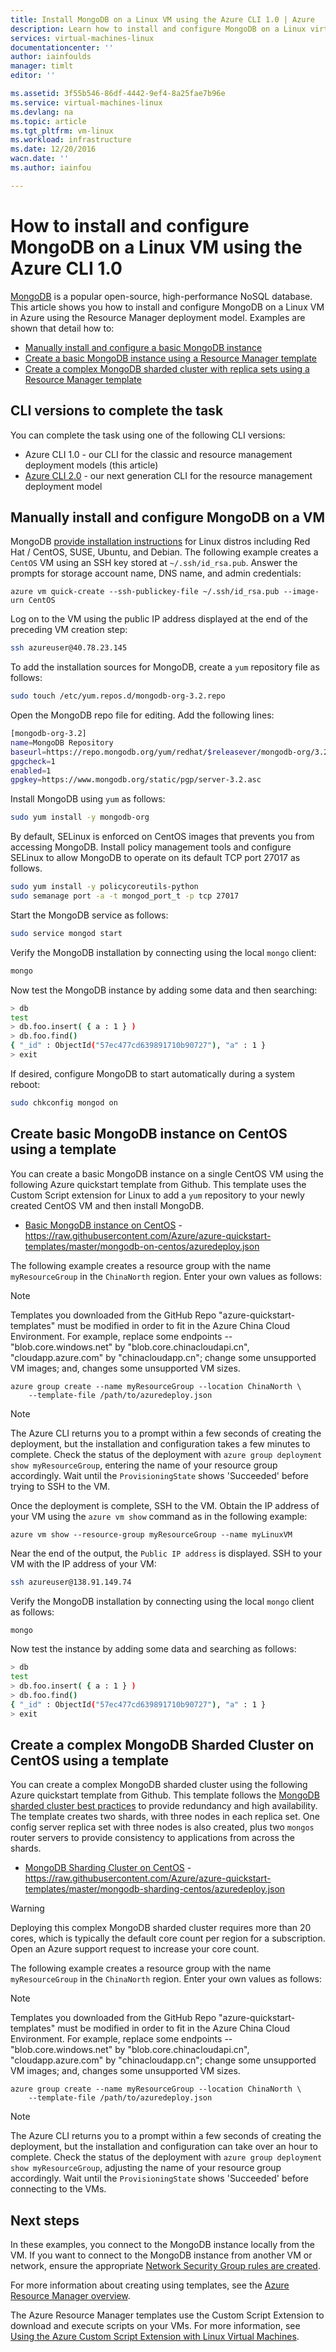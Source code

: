 ```yaml
---
title: Install MongoDB on a Linux VM using the Azure CLI 1.0 | Azure
description: Learn how to install and configure MongoDB on a Linux virtual machine in Azure using the Resource Manager deployment model.
services: virtual-machines-linux
documentationcenter: ''
author: iainfoulds
manager: timlt
editor: ''

ms.assetid: 3f55b546-86df-4442-9ef4-8a25fae7b96e
ms.service: virtual-machines-linux
ms.devlang: na
ms.topic: article
ms.tgt_pltfrm: vm-linux
ms.workload: infrastructure
ms.date: 12/20/2016
wacn.date: ''
ms.author: iainfou

---
```

# How to install and configure MongoDB on a Linux VM using the Azure CLI 1.0
[MongoDB](http://www.mongodb.org) is a popular open-source, high-performance NoSQL database. This article shows you how to install and configure MongoDB on a Linux VM in Azure using the Resource Manager deployment model. Examples are shown that detail how to:

* [Manually install and configure a basic MongoDB instance](#manually-install-and-configure-mongodb-on-a-vm)
* [Create a basic MongoDB instance using a Resource Manager template](#create-basic-mongodb-instance-on-centos-using-a-template)
* [Create a complex MongoDB sharded cluster with replica sets using a Resource Manager template](#create-a-complex-mongodb-sharded-cluster-on-centos-using-a-template)

## CLI versions to complete the task
You can complete the task using one of the following CLI versions:

- Azure CLI 1.0 - our CLI for the classic and resource management deployment models (this article)
- [Azure CLI 2.0](virtual-machines-linux-create-cli-complete-nodejs.md?toc=%2fazure%2fvirtual-machines%2flinux%2ftoc.json) - our next generation CLI for the resource management deployment model

## <a name="manually-install-and-configure-mongodb-on-a-vm"></a> Manually install and configure MongoDB on a VM
MongoDB [provide installation instructions](https://docs.mongodb.com/manual/administration/install-on-linux/) for Linux distros including Red Hat / CentOS, SUSE, Ubuntu, and Debian. The following example creates a `CentOS` VM using an SSH key stored at `~/.ssh/id_rsa.pub`. Answer the prompts for storage account name, DNS name, and admin credentials:

```azurecli
azure vm quick-create --ssh-publickey-file ~/.ssh/id_rsa.pub --image-urn CentOS
```

Log on to the VM using the public IP address displayed at the end of the preceding VM creation step:

```bash
ssh azureuser@40.78.23.145
```

To add the installation sources for MongoDB, create a `yum` repository file as follows:

```bash
sudo touch /etc/yum.repos.d/mongodb-org-3.2.repo
```

Open the MongoDB repo file for editing. Add the following lines:

```sh
[mongodb-org-3.2]
name=MongoDB Repository
baseurl=https://repo.mongodb.org/yum/redhat/$releasever/mongodb-org/3.2/x86_64/
gpgcheck=1
enabled=1
gpgkey=https://www.mongodb.org/static/pgp/server-3.2.asc
```

Install MongoDB using `yum` as follows:

```bash
sudo yum install -y mongodb-org
```

By default, SELinux is enforced on CentOS images that prevents you from accessing MongoDB. Install policy management tools and configure SELinux to allow MongoDB to operate on its default TCP port 27017 as follows. 

```bash
sudo yum install -y policycoreutils-python
sudo semanage port -a -t mongod_port_t -p tcp 27017
```

Start the MongoDB service as follows:

```bash
sudo service mongod start
```

Verify the MongoDB installation by connecting using the local `mongo` client:

```bash
mongo
```

Now test the MongoDB instance by adding some data and then searching:

```sh
> db
test
> db.foo.insert( { a : 1 } )  
> db.foo.find()  
{ "_id" : ObjectId("57ec477cd639891710b90727"), "a" : 1 }
> exit
```

If desired, configure MongoDB to start automatically during a system reboot:

```bash
sudo chkconfig mongod on
```

## <a name="create-basic-mongodb-instance-on-centos-using-a-template"></a> Create basic MongoDB instance on CentOS using a template
You can create a basic MongoDB instance on a single CentOS VM using the following Azure quickstart template from Github. This template uses the Custom Script extension for Linux to add a `yum` repository to your newly created CentOS VM and then install MongoDB.

* [Basic MongoDB instance on CentOS](https://github.com/Azure/azure-quickstart-templates/tree/master/mongodb-on-centos) - https://raw.githubusercontent.com/Azure/azure-quickstart-templates/master/mongodb-on-centos/azuredeploy.json

The following example creates a resource group with the name `myResourceGroup` in the `ChinaNorth` region. Enter your own values as follows:

>[!NOTE]
> Templates you downloaded from the GitHub Repo "azure-quickstart-templates" must be modified in order to fit in the Azure China Cloud Environment. For example, replace some endpoints -- "blob.core.windows.net" by "blob.core.chinacloudapi.cn", "cloudapp.azure.com" by "chinacloudapp.cn"; change some unsupported VM images; and, changes some unsupported VM sizes.

```azurecli
azure group create --name myResourceGroup --location ChinaNorth \
    --template-file /path/to/azuredeploy.json
```

> [!NOTE]
> The Azure CLI returns you to a prompt within a few seconds of creating the deployment, but the installation and configuration takes a few minutes to complete. Check the status of the deployment with `azure group deployment show myResourceGroup`, entering the name of your resource group accordingly. Wait until the `ProvisioningState` shows 'Succeeded' before trying to SSH to the VM.
> 
> 

Once the deployment is complete, SSH to the VM. Obtain the IP address of your VM using the `azure vm show` command as in the following example:

```azurecli
azure vm show --resource-group myResourceGroup --name myLinuxVM
```

Near the end of the output, the `Public IP address` is displayed. SSH to your VM with the IP address of your VM:

```bash
ssh azureuser@138.91.149.74
```

Verify the MongoDB installation by connecting using the local `mongo` client as follows:

```bash
mongo
```

Now test the instance by adding some data and searching as follows:

```sh
> db
test
> db.foo.insert( { a : 1 } )  
> db.foo.find()  
{ "_id" : ObjectId("57ec477cd639891710b90727"), "a" : 1 }
> exit
```

## <a name="create-a-complex-mongodb-sharded-cluster-on-centos-using-a-template"></a> Create a complex MongoDB Sharded Cluster on CentOS using a template
You can create a complex MongoDB sharded cluster using the following Azure quickstart template from Github. This template follows the [MongoDB sharded cluster best practices](https://docs.mongodb.com/manual/core/sharded-cluster-components/) to provide redundancy and high availability. The template creates two shards, with three nodes in each replica set. One config server replica set with three nodes is also created, plus two `mongos` router servers to provide consistency to applications from across the shards.

* [MongoDB Sharding Cluster on CentOS](https://github.com/Azure/azure-quickstart-templates/tree/master/mongodb-sharding-centos) - https://raw.githubusercontent.com/Azure/azure-quickstart-templates/master/mongodb-sharding-centos/azuredeploy.json

> [!WARNING]
> Deploying this complex MongoDB sharded cluster requires more than 20 cores, which is typically the default core count per region for a subscription. Open an Azure support request to increase your core count.
> 
> 

The following example creates a resource group with the name `myResourceGroup` in the `ChinaNorth` region. Enter your own values as follows:

>[!NOTE]
> Templates you downloaded from the GitHub Repo "azure-quickstart-templates" must be modified in order to fit in the Azure China Cloud Environment. For example, replace some endpoints -- "blob.core.windows.net" by "blob.core.chinacloudapi.cn", "cloudapp.azure.com" by "chinacloudapp.cn"; change some unsupported VM images; and, changes some unsupported VM sizes.

```azurecli
azure group create --name myResourceGroup --location ChinaNorth \
    --template-file /path/to/azuredeploy.json
```

> [!NOTE]
> The Azure CLI returns you to a prompt within a few seconds of creating the deployment, but the installation and configuration can take over an hour to complete. Check the status of the deployment with `azure group deployment show myResourceGroup`, adjusting the name of your resource group accordingly. Wait until the `ProvisioningState` shows 'Succeeded' before connecting to the VMs.
> 
> 

## Next steps
In these examples, you connect to the MongoDB instance locally from the VM. If you want to connect to the MongoDB instance from another VM or network, ensure the appropriate [Network Security Group rules are created](virtual-machines-linux-nsg-quickstart.md?toc=%2fazure%2fvirtual-machines%2flinux%2ftoc.json).

For more information about creating using templates, see the [Azure Resource Manager overview](../azure-resource-manager/resource-group-overview.md).

The Azure Resource Manager templates use the Custom Script Extension to download and execute scripts on your VMs. For more information, see [Using the Azure Custom Script Extension with Linux Virtual Machines](virtual-machines-linux-extensions-customscript.md?toc=%2fazure%2fvirtual-machines%2flinux%2ftoc.json).